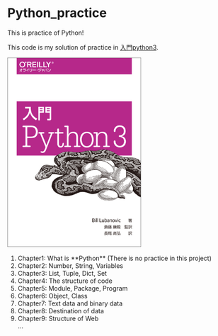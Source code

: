 # Python_practice
This is practice of Python!

This code is my solution of practice in [入門python3](https://www.oreilly.co.jp/books/9784873117386/).

<img src = "picture.jpeg" width = 60%, height = 60%>

<ol>
  <li>Chapter1: What is **Python** (There is no practice in this project)</li>
  <li>Chapter2: Number, String, Variables</li>
  <li>Chapter3: List, Tuple, Dict, Set</li>
  <li>Chapter4: The structure of code</li>
  <li>Chapter5: Module, Package, Program</li>
  <li>Chapter6: Object, Class</li>
  <li>Chapter7: Text data and binary data</li>
  <li>Chapter8: Destination of data</li>
  <li>Chapter9: Structure of Web</li>
  ...
</ol>

